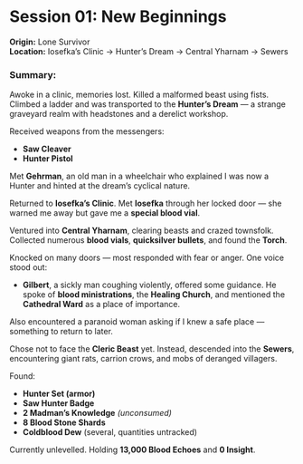 # Session 01: New Beginnings

**Origin:** Lone Survivor  
**Location:** Iosefka’s Clinic → Hunter’s Dream → Central Yharnam → Sewers

### Summary:

Awoke in a clinic, memories lost. Killed a malformed beast using fists.  
Climbed a ladder and was transported to the **Hunter’s Dream** — a strange graveyard realm with headstones and a derelict workshop.

Received weapons from the messengers:
- **Saw Cleaver**
- **Hunter Pistol**

Met **Gehrman**, an old man in a wheelchair who explained I was now a Hunter and hinted at the dream’s cyclical nature.

Returned to **Iosefka’s Clinic**. Met **Iosefka** through her locked door — she warned me away but gave me a **special blood vial**.

Ventured into **Central Yharnam**, clearing beasts and crazed townsfolk. Collected numerous **blood vials**, **quicksilver bullets**, and found the **Torch**.

Knocked on many doors — most responded with fear or anger. One voice stood out:
- **Gilbert**, a sickly man coughing violently, offered some guidance. He spoke of **blood ministrations**, the **Healing Church**, and mentioned the **Cathedral Ward** as a place of importance.

Also encountered a paranoid woman asking if I knew a safe place — something to return to later.

Chose not to face the **Cleric Beast** yet. Instead, descended into the **Sewers**, encountering giant rats, carrion crows, and mobs of deranged villagers.

Found:
- **Hunter Set (armor)**
- **Saw Hunter Badge**
- **2 Madman’s Knowledge** *(unconsumed)*
- **8 Blood Stone Shards**
- **Coldblood Dew** (several, quantities untracked)

Currently unlevelled. Holding **13,000 Blood Echoes** and **0 Insight**.